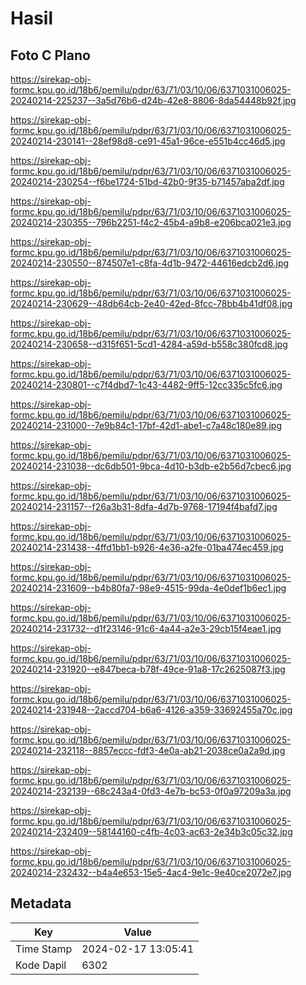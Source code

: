 # Hasil

## Foto C Plano

https://sirekap-obj-formc.kpu.go.id/18b6/pemilu/pdpr/63/71/03/10/06/6371031006025-20240214-225237--3a5d76b6-d24b-42e8-8806-8da54448b92f.jpg

https://sirekap-obj-formc.kpu.go.id/18b6/pemilu/pdpr/63/71/03/10/06/6371031006025-20240214-230141--28ef98d8-ce91-45a1-96ce-e551b4cc46d5.jpg

https://sirekap-obj-formc.kpu.go.id/18b6/pemilu/pdpr/63/71/03/10/06/6371031006025-20240214-230254--f6be1724-51bd-42b0-9f35-b71457aba2df.jpg

https://sirekap-obj-formc.kpu.go.id/18b6/pemilu/pdpr/63/71/03/10/06/6371031006025-20240214-230355--796b2251-f4c2-45b4-a9b8-e206bca021e3.jpg

https://sirekap-obj-formc.kpu.go.id/18b6/pemilu/pdpr/63/71/03/10/06/6371031006025-20240214-230550--874507e1-c8fa-4d1b-9472-44616edcb2d6.jpg

https://sirekap-obj-formc.kpu.go.id/18b6/pemilu/pdpr/63/71/03/10/06/6371031006025-20240214-230629--48db64cb-2e40-42ed-8fcc-78bb4b41df08.jpg

https://sirekap-obj-formc.kpu.go.id/18b6/pemilu/pdpr/63/71/03/10/06/6371031006025-20240214-230658--d315f651-5cd1-4284-a59d-b558c380fcd8.jpg

https://sirekap-obj-formc.kpu.go.id/18b6/pemilu/pdpr/63/71/03/10/06/6371031006025-20240214-230801--c7f4dbd7-1c43-4482-9ff5-12cc335c5fc6.jpg

https://sirekap-obj-formc.kpu.go.id/18b6/pemilu/pdpr/63/71/03/10/06/6371031006025-20240214-231000--7e9b84c1-17bf-42d1-abe1-c7a48c180e89.jpg

https://sirekap-obj-formc.kpu.go.id/18b6/pemilu/pdpr/63/71/03/10/06/6371031006025-20240214-231038--dc6db501-9bca-4d10-b3db-e2b56d7cbec6.jpg

https://sirekap-obj-formc.kpu.go.id/18b6/pemilu/pdpr/63/71/03/10/06/6371031006025-20240214-231157--f26a3b31-8dfa-4d7b-9768-17194f4bafd7.jpg

https://sirekap-obj-formc.kpu.go.id/18b6/pemilu/pdpr/63/71/03/10/06/6371031006025-20240214-231438--4ffd1bb1-b926-4e36-a2fe-01ba474ec459.jpg

https://sirekap-obj-formc.kpu.go.id/18b6/pemilu/pdpr/63/71/03/10/06/6371031006025-20240214-231609--b4b80fa7-98e9-4515-99da-4e0def1b6ec1.jpg

https://sirekap-obj-formc.kpu.go.id/18b6/pemilu/pdpr/63/71/03/10/06/6371031006025-20240214-231732--d1f23146-91c6-4a44-a2e3-29cb15f4eae1.jpg

https://sirekap-obj-formc.kpu.go.id/18b6/pemilu/pdpr/63/71/03/10/06/6371031006025-20240214-231920--e847beca-b78f-49ce-91a8-17c2625087f3.jpg

https://sirekap-obj-formc.kpu.go.id/18b6/pemilu/pdpr/63/71/03/10/06/6371031006025-20240214-231948--2accd704-b6a6-4126-a359-33692455a70c.jpg

https://sirekap-obj-formc.kpu.go.id/18b6/pemilu/pdpr/63/71/03/10/06/6371031006025-20240214-232118--8857eccc-fdf3-4e0a-ab21-2038ce0a2a9d.jpg

https://sirekap-obj-formc.kpu.go.id/18b6/pemilu/pdpr/63/71/03/10/06/6371031006025-20240214-232139--68c243a4-0fd3-4e7b-bc53-0f0a97209a3a.jpg

https://sirekap-obj-formc.kpu.go.id/18b6/pemilu/pdpr/63/71/03/10/06/6371031006025-20240214-232409--58144160-c4fb-4c03-ac63-2e34b3c05c32.jpg

https://sirekap-obj-formc.kpu.go.id/18b6/pemilu/pdpr/63/71/03/10/06/6371031006025-20240214-232432--b4a4e653-15e5-4ac4-9e1c-9e40ce2072e7.jpg


## Metadata

| Key        | Value               |
| ---------- | ------------------- |
| Time Stamp | 2024-02-17 13:05:41 |
| Kode Dapil | 6302                |



